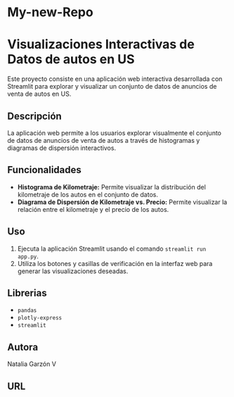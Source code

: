 # My-new-Repo
# Visualizaciones Interactivas de Datos de autos en US

Este proyecto consiste en una aplicación web interactiva desarrollada con Streamlit para explorar y visualizar un conjunto de datos de anuncios de venta de autos en US.

## Descripción

La aplicación web permite a los usuarios explorar visualmente el conjunto de datos de anuncios de venta de autos a través de histogramas y diagramas de dispersión interactivos.

## Funcionalidades

* **Histograma de Kilometraje:** Permite visualizar la distribución del kilometraje de los autos en el conjunto de datos.
* **Diagrama de Dispersión de Kilometraje vs. Precio:** Permite visualizar la relación entre el kilometraje y el precio de los autos.

## Uso

1.  Ejecuta la aplicación Streamlit usando el comando `streamlit run app.py`.
2.  Utiliza los botones y casillas de verificación en la interfaz web para generar las visualizaciones deseadas.

## Librerias

* `pandas`
* `plotly-express`
* `streamlit`

## Autora

Natalia Garzón V 

## URL



